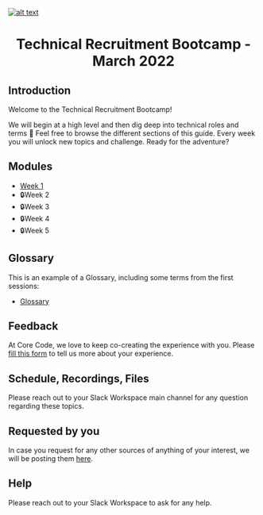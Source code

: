 <a href="https://www.core-code.io/">

![alt text](https://uploads-ssl.webflow.com/5eb2f56932c3562feab232e3/5f73550d00249e7e96c9f3de_Logo.png "corecodeio")

</a>

<h1 align="center">Technical Recruitment Bootcamp - March 2022</h1>

## Introduction
<p>Welcome to the Technical Recruitment Bootcamp!</p>
<p>We will begin at a high level and then dig deep into technical roles and terms 🤖 Feel free to browse the different sections of this guide. Every week you will unlock new topics and challenge. Ready for the adventure?</p>

## Modules
* [Week 1](src/modules/2021/Week1)
* 🔒Week 2
* 🔒Week 3
* 🔒Week 4
* 🔒Week 5 

## Glossary
<p> This is an example of a Glossary, including some terms from the first sessions:</p>

* [Glossary](src/introGlossary.md)

## Feedback
At Core Code, we love to keep co-creating the experience with you. Please [fill this form](https://aplica.typeform.com/to/oCxv63iP) to tell us more about your experience.

## Schedule, Recordings, Files
Please reach out to your Slack Workspace main channel for any question regarding these topics.

## Requested by you
In case you request for any other sources of anything of your interest, we will be posting them [here](src/interesting).

## Help
Please reach out to your Slack Workspace to ask for any help.
